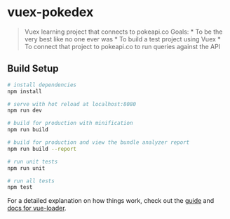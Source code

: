 # vuex-pokedex

> Vuex learning project that connects to pokeapi.co
> Goals:
    * To be the very best like no one ever was
    * To build a test project using Vuex
    * To connect that project to pokeapi.co to run queries against the API

## Build Setup

``` bash
# install dependencies
npm install

# serve with hot reload at localhost:8080
npm run dev

# build for production with minification
npm run build

# build for production and view the bundle analyzer report
npm run build --report

# run unit tests
npm run unit

# run all tests
npm test
```

For a detailed explanation on how things work, check out the [guide](http://vuejs-templates.github.io/webpack/) and [docs for vue-loader](http://vuejs.github.io/vue-loader).

